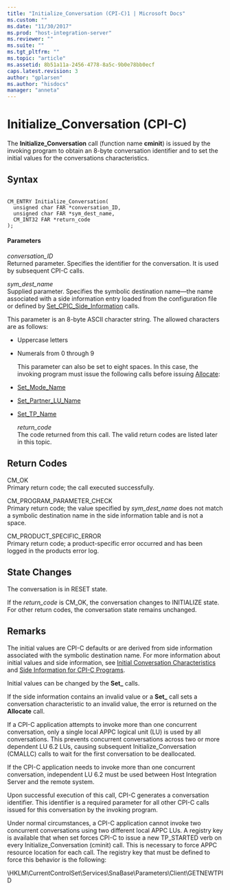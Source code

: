 ```yaml
---
title: "Initialize_Conversation (CPI-C)1 | Microsoft Docs"
ms.custom: ""
ms.date: "11/30/2017"
ms.prod: "host-integration-server"
ms.reviewer: ""
ms.suite: ""
ms.tgt_pltfrm: ""
ms.topic: "article"
ms.assetid: 8b51a11a-2456-4778-8a5c-9b0e78bb0ecf
caps.latest.revision: 3
author: "gplarsen"
ms.author: "hisdocs"
manager: "anneta"
---
```

# Initialize_Conversation (CPI-C)
The **Initialize_Conversation** call (function name **cminit**) is issued by the invoking program to obtain an 8-byte conversation identifier and to set the initial values for the conversations characteristics.  
  
## Syntax  
  
```  
  
CM_ENTRY Initialize_Conversation(   
  unsigned char FAR *conversation_ID,    
  unsigned char FAR *sym_dest_name,    
  CM_INT32 FAR *return_code            
);  
```  
  
#### Parameters  
 *conversation_ID*  
 Returned parameter. Specifies the identifier for the conversation. It is used by subsequent CPI-C calls.  
  
 *sym_dest_name*  
 Supplied parameter. Specifies the symbolic destination name—the name associated with a side information entry loaded from the configuration file or defined by [Set_CPIC_Side_Information](../core/set-cpic-side-information-cpi-c-2.md) calls.  
  
 This parameter is an 8-byte ASCII character string. The allowed characters are as follows:  
  
- Uppercase letters  
  
- Numerals from 0 through 9  
  
  This parameter can also be set to eight spaces. In this case, the invoking program must issue the following calls before issuing [Allocate](../core/allocate-cpi-c-2.md):  
  
- [Set_Mode_Name](../core/set-mode-name-cpi-c-2.md)  
  
- [Set_Partner_LU_Name](../core/set-partner-lu-name-cpi-c-2.md)  
  
- [Set_TP_Name](../core/set-tp-name-cpi-c-1.md)  
  
  *return_code*  
  The code returned from this call. The valid return codes are listed later in this topic.  
  
## Return Codes  
 CM_OK  
 Primary return code; the call executed successfully.  
  
 CM_PROGRAM_PARAMETER_CHECK  
 Primary return code; the value specified by *sym_dest_name* does not match a symbolic destination name in the side information table and is not a space.  
  
 CM_PRODUCT_SPECIFIC_ERROR  
 Primary return code; a product-specific error occurred and has been logged in the products error log.  
  
## State Changes  
 The conversation is in RESET state.  
  
 If the *return_code* is CM_OK, the conversation changes to INITIALIZE state. For other return codes, the conversation state remains unchanged.  
  
## Remarks  
 The initial values are CPI-C defaults or are derived from side information associated with the symbolic destination name. For more information about initial values and side information, see [Initial Conversation Characteristics](./initial-conversation-characteristics1.md) and [Side Information for CPI-C Programs](./side-information-for-cpi-c-programs1.md).  
  
 Initial values can be changed by the **Set_** calls.  
  
 If the side information contains an invalid value or a **Set_** call sets a conversation characteristic to an invalid value, the error is returned on the **Allocate** call.  
  
 If a CPI-C application attempts to invoke more than one concurrent conversation, only a single local APPC logical unit (LU) is used by all conversations. This prevents concurrent conversations across two or more dependent LU 6.2 LUs, causing subsequent Initialize_Conversation (CMALLC) calls to wait for the first conversation to be deallocated.  
  
 If the CPI-C application needs to invoke more than one concurrent conversation, independent LU 6.2 must be used between Host Integration Server and the remote system.  
  
 Upon successful execution of this call, CPI-C generates a conversation identifier. This identifier is a required parameter for all other CPI-C calls issued for this conversation by the invoking program.  
  
 Under normal circumstances, a CPI-C application cannot invoke two concurrent conversations using two different local APPC LUs. A registry key is available that when set forces CPI-C to issue a new TP_STARTED verb on every Initialize_Conversation (cminit) call. This is necessary to force APPC resource location for each call. The registry key that must be defined to force this behavior is the following:  
  
 \HKLM\CurrentControlSet\Services\SnaBase\Parameters\Client\GETNEWTPID
